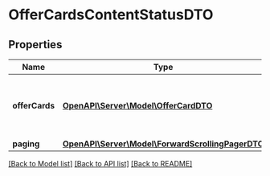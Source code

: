 # OfferCardsContentStatusDTO

## Properties
Name | Type | Description | Notes
------------ | ------------- | ------------- | -------------
**offerCards** | [**OpenAPI\Server\Model\OfferCardDTO**](OfferCardDTO.md) | Страница списка товаров с информацией о состоянии карточек. | 
**paging** | [**OpenAPI\Server\Model\ForwardScrollingPagerDTO**](ForwardScrollingPagerDTO.md) |  | [optional] 

[[Back to Model list]](../README.md#documentation-for-models) [[Back to API list]](../README.md#documentation-for-api-endpoints) [[Back to README]](../README.md)


